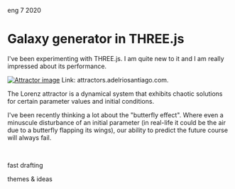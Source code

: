 <permalink>eng</permalink>
<month>7</month>
<year>2020</year>

# Galaxy generator in THREE.js

I've been experimenting with THREE.js. I am quite new to it and I am really impressed about its performance.

<a href='http://attractors.adelriosantiago.com/'>![Attractor image](http://cdn.adelriosantiago.com/strange-attractor.jpg)</a>
Link: attractors.adelriosantiago.com.

The Lorenz attractor is a dynamical system that exhibits chaotic solutions for certain parameter values and initial conditions.

I've been recently thinking a lot about the "butterfly effect". Where even a minuscule disturbance of an initial parameter (in real-life it could be the air due to a butterfly flapping its wings), our ability to predict the future course will always fail.

<br/>

<hidden>fast drafting</hidden>

<hidden>themes & ideas</hidden>

